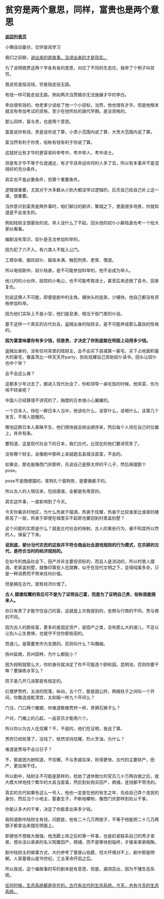 # 贫穷是两个意思，同样，富贵也是两个意思

[**返回列表页**](/gzh/记忆承载3)

小懒自动备份，仅供查阅学习

我们之前聊，[讲出来的是故事，没讲出来的才是现实。](http://mp.weixin.qq.com/s?__biz=MzU0MjYwNDU2Mw==&mid=2247512543&idx=1&sn=45203919d488cb44d5d51b52b4721475&chksm=fb1adda3cc6d54b5e1521460e511486e3782b3360ec8692159f7cfbc41d7a7505bfac650bd7c&scene=21#wechat_redirect)

为了说明商贾这两个字各有各的意思，对应了不同的生态位，我举了个例子叫贫穷。  

我说贫是指没钱，穷是指走投无路。

有钱一样可能走投无路，例如两次当赘婿亦无法施展才华的李白。  

李白很有钱的，他老爹少说给了他一个小目标，当然，他也很有才华，但是他根本就没有参加考试的资格，至少在他所处的唐代早期，是没资格的。

那么同样，富与贵，也是两个意思。

富是说你有钱，贵是说你说了算，小贵小范围内说了算，大贵大范围内说了算。  

富当然有利于你贵，俗称有钱有利于你说了算。  

这就好比有才华的更容易科举考中，考中举人，考中进士。  

但是有才华不等于仕途通达，有才华且命运坎坷的人多了去，所以有本事并不是混得好的充分条件。  

其实也不是必要条件，但算个重要条件。  

逻辑很重要，尤其对于大多数从小到大都没学过逻辑的，后天自己给自己补上这一课，很重要。  

当你意识到富贵是两件事时，咱们聊过的剧评，繁城之下，里面很多场景，你就知道是不会发生的。  

例如陆财主很嚣张的说，举人没什么了不起，回头他的奴仆小厮陆直也考一个给大家伙看看。  

编剧没有常识，奴仆是无法参加科举的。  

因为犯了六不入，有六类人不能入公门。  

工商杂类、娼优奴仆、服丧未满、触犯刑责、吏胥、僧道。

所以电视剧中，奴仆陆直，是不可能参加科举的，他不会成为举人。  

他儿时的小伙伴，妓院的小龟公，也不可能考取进士，甚至后来还做了县令，回来复仇。

别说这俩人不可能，即便是剧中的主角，捕快头的徒弟，少捕快，他自己都没有资格参加科举。  

因为他们实际上不是小官，他们是皂隶，相当于衙门里的仆役。

基于这样一个真实的古代社会，盗贼出身的陆财主，是不可能养成那么嚣张的性格的。

 **因为富意味着你有多少钱，但是贵，才决定了你到底能在明面上动用多少钱。**

盗贼出身的，没有任何背景的陆财主，会不会买下县城第一豪宅，买下占地面积最大的豪宅，像盖茨比一样天天开party，到处炫耀自己资助奴仆读书，回头让奴仆也中个举？

会不会这么做？

这都多少年过去了，都进入现代社会了，你和领导一桌吃饭的时候，他夹菜，你为啥不转桌呢？  

中国人已经算很不讲究的了，隔壁的日本很小心翼翼的。  

一个日本人，待在一群日本人当中，他该吃什么，该穿什么，该喝什么，该第几个发言，不用人提醒的。  

哪怕这群日本人素昧平生，他们很快就会排出顺序来，然后每个人待在自己的位置上，井井有条。  

要知道，这是现代社会下的日本，我们古代，比现在的他们要讲究多了。  

没有哪个财主，会像剧中那样上来就跑去县城当首富，不会的。  

如果会，那也是像西门庆那样，先说自己是蔡太师的干儿子，然后再摆那个pose。

pose不是随便摆的，笨狗扎个狼狗势，是要捅娄子的。

所以古人的人情往来，包括摆谱，全都是有用意的。  

其实这件事，一直影响到了今天。  

今天你看农村地区，为什么热衷于摆酒，热衷于炫耀，热衷于比较谁家比谁家的楼房高了一层，热衷于即便在城里买不起房也要回到村里盖别墅？

这个问题的实质是什么？就是古代社会的映射。古人的某些行为，被不知其所以然的人，保留了下来。

 **说到底，部分当代农民的这些并不符合商品社会游戏规则的行为模式，在农耕的古代，是符合当时的经济规则的。**

在如今的商品社会下，田产并非主要投资标的，而且人是流动的，所以村里人摆酒，老家盖别墅，就像印第安人在跳舞，似乎在现代文明之下，显得纯属多余，只是一种消费而不带来任何价值。

但是搁在古代，就有经济价值了。  

 **古人 摆谱炫耀的背后可不是为了证明自己富，而是为了证明自己贵，俗称我能摇来人。**

你只有贵了才能守住自己的富，这就是上次我提到的，坐商与行商的不同，贾与商的不同。

因为古人的那些富，更多的是固定资产，是田产之类，没有那么大的谱儿，不足以让别人心生畏惧，也就守不住你那些田的。

而谱儿，是需要贵作为支撑的。否则叫什么？叫僭越。

扬州盐商，苏州园林，为什么都挺小？  

因为规制就那么大，你的身份就决定了你不可能造个颐和园，昆明池，否则你要干嘛？要操练水军么？

院子是几开几进那是有规定的。  

红楼梦贾府，五进的院落，纵向，五个厅，那是国公府，两根柱子之间叫一个开间，你敢造成乾清宫，太和殿一样九个开间么？  

门当，门口两个雕塑，你难道敢像贾府一样，弄俩石狮子么？  

户对，门楣上的凸起，一品官员才能用六个。  

所以你以为古人在炫耀？不，不是的，他们在证明，我说了算。  

贾府已经败落了，没钱了，依然坚持炫耀，烈火烹油，为什么？  

难道是贾母不会过日子？

不，那是因为她知道，不炫耀，不与贵戚往来，败得更快，古代的主要财产，田产，更加保不住。

所以剧中，陆财主不可能是那样的，抢劫了退休致仕的官员几十万两白银之后，就大模大样地找个繁华的大县当首富，然后到处购买田产，商铺，连钱都不带洗的。

真实的古代如果有这么一号人，他也一定是在他的有生之年，先给自己弄个良民的身份，然后当个小地主，娶妻生子，不断地攀附，像西门庆那样到处认干爹。  

你能认多大的干爹，决定了你能拿出来多少钱。  

我知道剧中陆财主有钱，问题是，他有二十几万两银子，不等于他能把二十几万两银子都拿出来摆在明面上。

即便他不想做大做强，他洗脚上岸之后的第一件事，也是赶紧联系自己的秀才弟弟，想办法以弟弟的名义购置田产，商铺，而不是等快到临终，才接来弟弟相聚。  

剧中陆财主的做事方式，大约参考了基督山伯爵，但大环境对不上，剧中那是明朝，人家基督山是19世纪，工业革命开启之后。  

所以我说，这个编故事的写的剧本挺有意思，但是，漏洞百出，因为不懂生态系统。  

[任何时候，生态系统都是存在的，古代有古代的生态系统，今天，也有今天的生态系统。](http://mp.weixin.qq.com/s?__biz=Mzg4MTg2MzU3Mg==&mid=2247484244&idx=1&sn=09773c4312dd3cb0c5411559a3fdf016&chksm=cf5e3daff829b4b97380d8798fc5f56fa27b5e5a676fae56de90f52d3e58ad9b90b627121605&scene=21#wechat_redirect)

